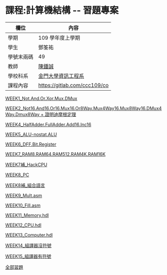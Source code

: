 # 課程:計算機結構 -- 習題專案

欄位 | 內容
-----|--------
學期 | 109 學年度上學期
學生 |  鄧筌祐
學號末兩碼 | 49
教師 | [陳鍾誠](https://www.nqu.edu.tw/educsie/index.php?act=blog&code=list&ids=4)
學校科系 | [金門大學資訊工程系](https://www.nqu.edu.tw/educsie/index.php)
課程內容 | https://gitlab.com/ccc109/co

[WEEK1_Not.And.Or.Xor.Mux.DMux](https://github.com/Deng-James/HW/blob/main/HW1.md) 

[WEEK2_Not16.And16.Or16.Mux16.Or8Way.Mux4Way16.Mux8Way16.DMux4Way.Dmux8Way + 證明迪摩根定理](https://github.com/Deng-James/HW/blob/main/HW2.md)

[WEEK4_HalfAdder.FullAdder.Add16.Inc16](https://github.com/Deng-James/HW/blob/main/HW3.md)

[WEEK5_ALU-nostat.ALU](https://github.com/Deng-James/HW/blob/main/HW4.md)

[WEEK6_DFF.Bit.Register](https://github.com/Deng-James/HW/blob/main/HW5.md)

[WEEK7_RAM8.RAM64.RAM512.RAM4K.RAM16K](https://github.com/Deng-James/HW/blob/main/HW6.md)

[WEEK7補_HackCPU](https://github.com/Deng-James/HW/blob/main/HW7%E8%A3%9C.md)

[WEEK8_PC](https://github.com/Deng-James/HW/blob/main/HW7.md)

[WEEK8補_組合語言](https://github.com/Deng-James/HW/blob/main/HW8%E8%A3%9C.md)

[WEEK9_Mult.asm](https://github.com/Deng-James/HW/blob/main/HW8.md)

[WEEK10_Fill.asm](https://github.com/Deng-James/HW/blob/main/HW9.md)

[WEEK11_Memory.hdl](https://github.com/Deng-James/HW/blob/main/HW10.md)

[WEEK12_CPU.hdl](https://github.com/Deng-James/HW/blob/main/HW11.md)

[WEEK13_Computer.hdl](https://github.com/Deng-James/HW/blob/main/HW12.md)

[WEEK14_組譯器沒符號](https://github.com/Deng-James/HW/blob/main/%E4%BD%9C%E6%A5%AD14.md)

[WEEK15_組譯器有符號](https://github.com/Deng-James/HW/blob/main/%E4%BD%9C%E6%A5%AD15.md)

[全部習題](https://github.com/Deng-James/HW)
